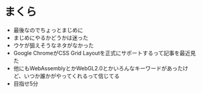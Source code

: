 
# まくら

 - 最後なのでちょっとまじめに
 - まじめにやるかどうかは迷った
 - ウケが狙えそうなネタがなかった
 - Google ChromeがCSS Grid Layoutを正式にサポートするって記事を最近見た
 - 他にもWebAssemblyとかWebGL2.0とかいろんなキーワードがあったけど、いつか誰かがやってくれるって信じてる
 - 目指せ5分
